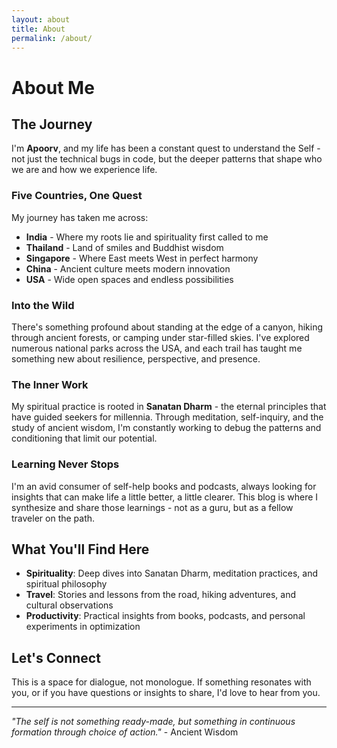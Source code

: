 ```yaml
---
layout: about
title: About
permalink: /about/
---
```


# About Me

## The Journey

I'm **Apoorv**, and my life has been a constant quest to understand the Self - not just the technical bugs in code, but the deeper patterns that shape who we are and how we experience life.

### Five Countries, One Quest

My journey has taken me across:
- **India** - Where my roots lie and spirituality first called to me
- **Thailand** - Land of smiles and Buddhist wisdom
- **Singapore** - Where East meets West in perfect harmony
- **China** - Ancient culture meets modern innovation
- **USA** - Wide open spaces and endless possibilities

### Into the Wild

There's something profound about standing at the edge of a canyon, hiking through ancient forests, or camping under star-filled skies. I've explored numerous national parks across the USA, and each trail has taught me something new about resilience, perspective, and presence.

### The Inner Work

My spiritual practice is rooted in **Sanatan Dharm** - the eternal principles that have guided seekers for millennia. Through meditation, self-inquiry, and the study of ancient wisdom, I'm constantly working to debug the patterns and conditioning that limit our potential.

### Learning Never Stops

I'm an avid consumer of self-help books and podcasts, always looking for insights that can make life a little better, a little clearer. This blog is where I synthesize and share those learnings - not as a guru, but as a fellow traveler on the path.

## What You'll Find Here

- **Spirituality**: Deep dives into Sanatan Dharm, meditation practices, and spiritual philosophy
- **Travel**: Stories and lessons from the road, hiking adventures, and cultural observations
- **Productivity**: Practical insights from books, podcasts, and personal experiments in optimization

## Let's Connect

This is a space for dialogue, not monologue. If something resonates with you, or if you have questions or insights to share, I'd love to hear from you.

---

*"The self is not something ready-made, but something in continuous formation through choice of action."* - Ancient Wisdom

